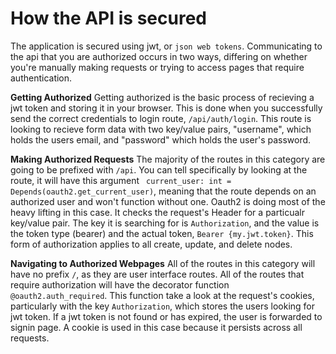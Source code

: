 # How the API is secured

The application is secured using jwt, or `json web tokens`. Communicating to the api that you are authorized occurs in two ways, differing on whether you're manually making requests or trying to access pages that require authentication.

**Getting Authorized**
Getting authorized is the basic process of recieving a jwt token and storing it in your browser. This is done when you successfully send the correct credentials to login route, `/api/auth/login`. This route is looking to recieve form data with two key/value pairs, "username", which holds the users email, and "password" which holds the user's password. 

**Making Authorized Requests**
The majority of the routes in this category are going to be prefixed with `/api`. You can tell specifically by looking at the route, it will have this argument ` current_user: int = Depends(oauth2.get_current_user)`, meaning that the route depends on an authorized user and won't function without one. Oauth2 is doing most of the heavy lifting in this case. It checks the request's Header for a particualr key/value pair. The key it is searching for is `Authorization`, and the value is the token type (bearer) and the actual token, `Bearer {my.jwt.token}`. This form of authorization applies to all create, update, and delete nodes. 

**Navigating to Authorized Webpages**
All of the routes in this category will have no prefix `/`, as they are user interface routes. All of the routes that require authorization will have the decorator function `@oauth2.auth_required`. This function take a look at the request's cookies, particularly with the key `Authorization`, which stores the users looking for jwt token. If a jwt token is not found or has expired, the user is forwarded to signin page. A cookie is used in this case because it persists across all requests.

